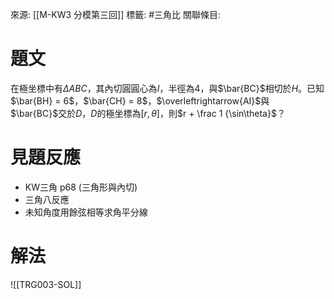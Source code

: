 來源: [[M-KW3 分模第三回]] 
標籤: #三角比 
關聯條目: 
# 題文
在極坐標中有$\Delta ABC$，其內切圓圓心為$I$，半徑為$4$，與$\bar{BC}$相切於$H$。已知$\bar{BH} = 6$，$\bar{CH} = 8$，$\overleftrightarrow{AI}$與$\bar{BC}$交於$D$，$D$的極坐標為$[r, \theta]$，則$r + \frac 1 {\sin\theta}$？ 
# 見題反應
- KW三角 p68 (三角形與內切)
- 三角八反應
- 未知角度用餘弦相等求角平分線
# 解法
![[TRG003-SOL]]
